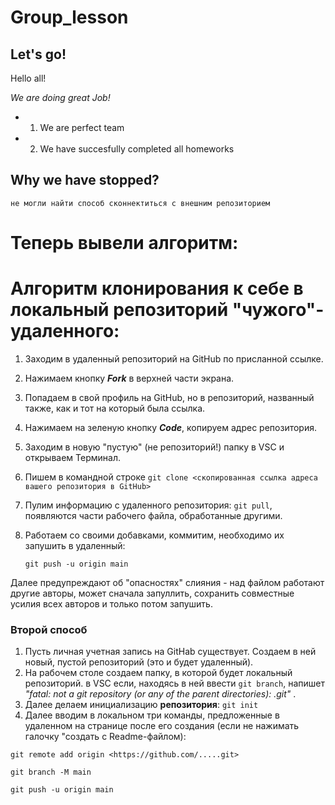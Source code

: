 # Group_lesson

## Let's go!
Hello all!

*We are doing great Job!*
* 1. We are perfect team
* 2. We have succesfully completed all homeworks

## Why we have stopped?
`не могли найти способ сконнектиться с внешним репозиторием`
# Теперь вывели **алгоритм**:
# Aлгоритм клонирования к себе в локальный репозиторий "чужого"-удаленного:
1. Заходим в удаленный репозиторий на GitHub по присланной ссылке.
2. Нажимаем кнопку _**Fork**_ в верхней части экрана.
3. Попадаем в свой профиль на GitHub, но в репозиторий, названный также, как и тот на который была ссылка.
4. Нажимаем на зеленую кнопку _**Code**_, копируем адрес репозитория.
5. Заходим в новую "пустую" (не репозиторий!) папку в VSC и открываем Терминал.
6. Пишем в командной строке `git clone <скопированная ссылка адреса вашего репозитория в GitHub>`
7. Пулим информацию с удаленного репозитория: `git pull`, появляются части рабочего файла, обработанные другими. 
8. Работаем со своими добавками, коммитим, необходимо их запушить в удаленный: 

   `git push -u origin main`

Далее предупреждают об "опасностях" слияния - над файлом работают другие авторы, может сначала запуллить, сохранить совместные усилия всех авторов и только потом запушить.


### Второй способ 
1. Пусть личная учетная запись на GitHab существует. Создаем в ней новый, пустой репозиторий (это и будет удаленный). 
2. На рабочем столе создаем папку, в которой будет локальный репозиторий. в VSC если, находясь в ней ввести `git branch`, напишет _"fatal: not a git repository (or any of the parent directories): .git"_ .
3. Далее делаем инициализацию **репозитория**: `git init`
4. Далее вводим в локальном три команды, предложенные в удаленном на странице после его создания (если не нажимать галочку "создать с Readme-файлом):

  `git remote add origin <https://github.com/.....git>`
  
  `git branch -M main` 
  
  `git push -u origin main`
